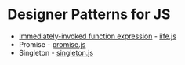 # Designer Patterns for JS

* [Immediately-invoked function expression](https://en.wikipedia.org/wiki/Immediately-invoked_function_expression) - [iife.js](./src/iife.js)
* Promise - [promise.js](./src/promise.js)
* Singleton - [singleton.js](./src/singleton.js)